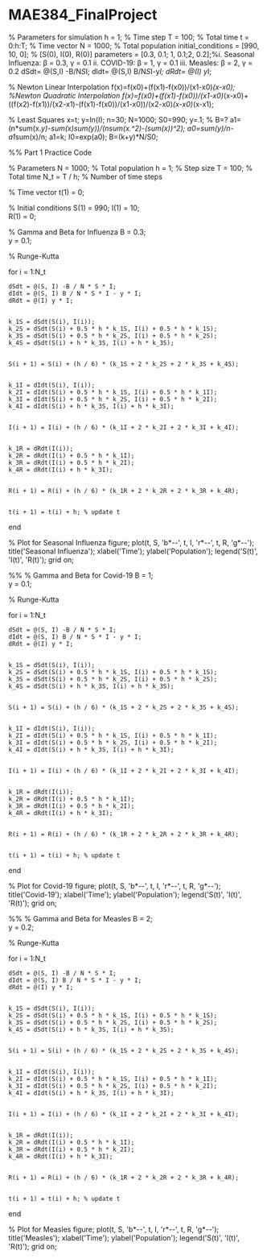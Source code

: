 # MAE384_FinalProject
% Parameters for simulation
h = 1; % Time step
T = 100; % Total time
t = 0:h:T; % Time vector
N = 1000; % Total population
initial_conditions = [990, 10, 0]; % [S(0), I(0), R(0)]
parameters = [0.3, 0.1; 1, 0.1;2, 0.2];%i. Seasonal Influenza: β = 0.3, γ = 0.1 ii. COVID-19: β = 1, γ = 0.1 iii. Measles: β = 2, γ = 0.2
dSdt= @(S,I) -B/N*S*I;
dIdt= @(S,I) B/N*S*I-y*I;
dRdt= @(I) y*I;


% Newton Linear Interpolation
f(x)=f(x0)+(f(x1)-f(x0))/(x1-x0)*(x-x0);
%Newton Quadratic Interpolation
f(x)=f(x0)+(f(x1)-f(x0))/(x1-x0)*(x-x0)+((f(x2)-f(x1))/(x2-x1)-(f(x1)-f(x0))/(x1-x0))/(x2-x0)*(x-x0)*(x-x1);

% Least Squares
x=t;
y=ln(I);
n=30;
N=1000;
S0=990;
y=.1;
% B=?
a1=(n*sum(x.*y)-sum(x)*sum(y))/(n*sum(x.^2)-(sum(x))^2);
a0=sum(y)/n-a1*sum(x)/n;
a1=k;
I0=exp(a0);
B=(k+y)*N/S0;

%% Part 1 Practice Code

% Parameters
N = 1000; % Total population
h = 1;    % Step size
T = 100;  % Total time
N_t = T / h; % Number of time steps

% Time vector t(1) = 0;

% Initial conditions
S(1) = 990; 
I(1) = 10;  
R(1) = 0;   

% Gamma and Beta for Influenza
B = 0.3;  
y = 0.1; 


% Runge-Kutta

for i = 1:N_t
    
    dSdt = @(S, I) -B / N * S * I;
    dIdt = @(S, I) B / N * S * I - y * I;
    dRdt = @(I) y * I;

    
    k_1S = dSdt(S(i), I(i));
    k_2S = dSdt(S(i) + 0.5 * h * k_1S, I(i) + 0.5 * h * k_1S);
    k_3S = dSdt(S(i) + 0.5 * h * k_2S, I(i) + 0.5 * h * k_2S);
    k_4S = dSdt(S(i) + h * k_3S, I(i) + h * k_3S);

    
    S(i + 1) = S(i) + (h / 6) * (k_1S + 2 * k_2S + 2 * k_3S + k_4S);


    k_1I = dIdt(S(i), I(i));
    k_2I = dIdt(S(i) + 0.5 * h * k_1S, I(i) + 0.5 * h * k_1I);
    k_3I = dIdt(S(i) + 0.5 * h * k_2S, I(i) + 0.5 * h * k_2I);
    k_4I = dIdt(S(i) + h * k_3S, I(i) + h * k_3I);

    
    I(i + 1) = I(i) + (h / 6) * (k_1I + 2 * k_2I + 2 * k_3I + k_4I);

    
    k_1R = dRdt(I(i));
    k_2R = dRdt(I(i) + 0.5 * h * k_1I);
    k_3R = dRdt(I(i) + 0.5 * h * k_2I);
    k_4R = dRdt(I(i) + h * k_3I);

    
    R(i + 1) = R(i) + (h / 6) * (k_1R + 2 * k_2R + 2 * k_3R + k_4R);

    
    t(i + 1) = t(i) + h; % update t
end

% Plot for Seasonal Influenza
figure;
plot(t, S, 'b*--', t, I, 'r*--', t, R, 'g*--');
title('Seasonal Influenza');
xlabel('Time');
ylabel('Population');
legend('S(t)', 'I(t)', 'R(t)');
grid on;

%%
% Gamma and Beta for Covid-19
B = 1;  
y = 0.1; 


% Runge-Kutta

for i = 1:N_t
    
    dSdt = @(S, I) -B / N * S * I;
    dIdt = @(S, I) B / N * S * I - y * I;
    dRdt = @(I) y * I;

    
    k_1S = dSdt(S(i), I(i));
    k_2S = dSdt(S(i) + 0.5 * h * k_1S, I(i) + 0.5 * h * k_1S);
    k_3S = dSdt(S(i) + 0.5 * h * k_2S, I(i) + 0.5 * h * k_2S);
    k_4S = dSdt(S(i) + h * k_3S, I(i) + h * k_3S);

    
    S(i + 1) = S(i) + (h / 6) * (k_1S + 2 * k_2S + 2 * k_3S + k_4S);


    k_1I = dIdt(S(i), I(i));
    k_2I = dIdt(S(i) + 0.5 * h * k_1S, I(i) + 0.5 * h * k_1I);
    k_3I = dIdt(S(i) + 0.5 * h * k_2S, I(i) + 0.5 * h * k_2I);
    k_4I = dIdt(S(i) + h * k_3S, I(i) + h * k_3I);

    
    I(i + 1) = I(i) + (h / 6) * (k_1I + 2 * k_2I + 2 * k_3I + k_4I);

    
    k_1R = dRdt(I(i));
    k_2R = dRdt(I(i) + 0.5 * h * k_1I);
    k_3R = dRdt(I(i) + 0.5 * h * k_2I);
    k_4R = dRdt(I(i) + h * k_3I);

    
    R(i + 1) = R(i) + (h / 6) * (k_1R + 2 * k_2R + 2 * k_3R + k_4R);

    
    t(i + 1) = t(i) + h; % update t
end

% Plot for Covid-19
figure;
plot(t, S, 'b*--', t, I, 'r*--', t, R, 'g*--');
title('Covid-19');
xlabel('Time');
ylabel('Population');
legend('S(t)', 'I(t)', 'R(t)');
grid on;

%%
% Gamma and Beta for Measles
B = 2;  
y = 0.2; 


% Runge-Kutta

for i = 1:N_t
    
    dSdt = @(S, I) -B / N * S * I;
    dIdt = @(S, I) B / N * S * I - y * I;
    dRdt = @(I) y * I;

    
    k_1S = dSdt(S(i), I(i));
    k_2S = dSdt(S(i) + 0.5 * h * k_1S, I(i) + 0.5 * h * k_1S);
    k_3S = dSdt(S(i) + 0.5 * h * k_2S, I(i) + 0.5 * h * k_2S);
    k_4S = dSdt(S(i) + h * k_3S, I(i) + h * k_3S);

    
    S(i + 1) = S(i) + (h / 6) * (k_1S + 2 * k_2S + 2 * k_3S + k_4S);


    k_1I = dIdt(S(i), I(i));
    k_2I = dIdt(S(i) + 0.5 * h * k_1S, I(i) + 0.5 * h * k_1I);
    k_3I = dIdt(S(i) + 0.5 * h * k_2S, I(i) + 0.5 * h * k_2I);
    k_4I = dIdt(S(i) + h * k_3S, I(i) + h * k_3I);

    
    I(i + 1) = I(i) + (h / 6) * (k_1I + 2 * k_2I + 2 * k_3I + k_4I);

    
    k_1R = dRdt(I(i));
    k_2R = dRdt(I(i) + 0.5 * h * k_1I);
    k_3R = dRdt(I(i) + 0.5 * h * k_2I);
    k_4R = dRdt(I(i) + h * k_3I);

    
    R(i + 1) = R(i) + (h / 6) * (k_1R + 2 * k_2R + 2 * k_3R + k_4R);

    
    t(i + 1) = t(i) + h; % update t
end

% Plot for Measles
figure;
plot(t, S, 'b*--', t, I, 'r*--', t, R, 'g*--');
title('Measles');
xlabel('Time');
ylabel('Population');
legend('S(t)', 'I(t)', 'R(t)');
grid on;
